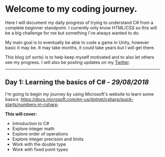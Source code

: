 # Welcome to my coding journey.

Here I will document my daily progress of trying to understand C# from a complete beginner standpoint. I currently only know HTML/CSS so this will be a big challenge for me but something I've always wanted to do.

My main goal is to eventually be able to code a game in Unity, however basic it may be. It may take months, it could take years but I will get there.

This blog (of sorts) is to help keep myself motivated and to also let others see my progress. I will also be posting updates on my [Twitter](www.twitter.com/_fwady).

---------------------------------------------------------

## Day 1: Learning the basics of C# - _29/08/2018_

I'm going to begin my journey by using Microsoft's website to learn some basics: https://docs.microsoft.com/en-us/dotnet/csharp/quick-starts/numbers-in-csharp.

**This will cover:**

- Introduction to C#
- Explore integer math
- Explore order of operations
- Explore integer precision and limits
- Work with the double type
- Work with fixed point types

